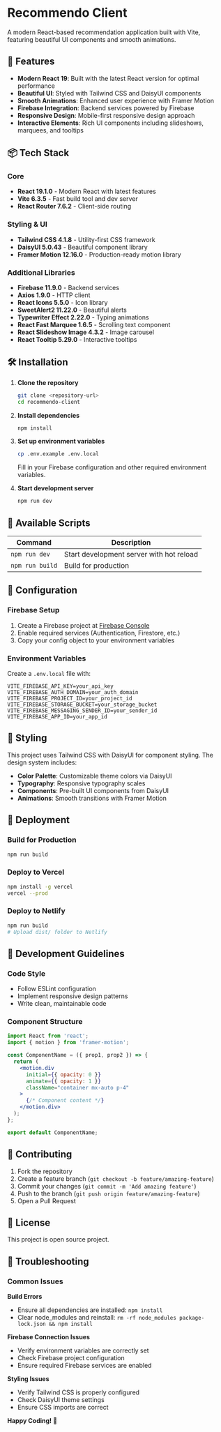 # Recommendo Client

A modern React-based recommendation application built with Vite, featuring beautiful UI components and smooth animations.

## 🚀 Features

- **Modern React 19**: Built with the latest React version for optimal performance
- **Beautiful UI**: Styled with Tailwind CSS and DaisyUI components
- **Smooth Animations**: Enhanced user experience with Framer Motion
- **Firebase Integration**: Backend services powered by Firebase
- **Responsive Design**: Mobile-first responsive design approach
- **Interactive Elements**: Rich UI components including slideshows, marquees, and tooltips

## 📦 Tech Stack

### Core
- **React 19.1.0** - Modern React with latest features
- **Vite 6.3.5** - Fast build tool and dev server
- **React Router 7.6.2** - Client-side routing

### Styling & UI
- **Tailwind CSS 4.1.8** - Utility-first CSS framework
- **DaisyUI 5.0.43** - Beautiful component library
- **Framer Motion 12.16.0** - Production-ready motion library

### Additional Libraries
- **Firebase 11.9.0** - Backend services
- **Axios 1.9.0** - HTTP client
- **React Icons 5.5.0** - Icon library
- **SweetAlert2 11.22.0** - Beautiful alerts
- **Typewriter Effect 2.22.0** - Typing animations
- **React Fast Marquee 1.6.5** - Scrolling text component
- **React Slideshow Image 4.3.2** - Image carousel
- **React Tooltip 5.29.0** - Interactive tooltips

## 🛠️ Installation

1. **Clone the repository**
   ```bash
   git clone <repository-url>
   cd recommendo-client
   ```

2. **Install dependencies**
   ```bash
   npm install
   ```

3. **Set up environment variables**
   ```bash
   cp .env.example .env.local
   ```
   Fill in your Firebase configuration and other required environment variables.

4. **Start development server**
   ```bash
   npm run dev
   ```

## 📜 Available Scripts

| Command | Description |
|---------|-------------|
| `npm run dev` | Start development server with hot reload |
| `npm run build` | Build for production |

## 🔧 Configuration

### Firebase Setup
1. Create a Firebase project at [Firebase Console](https://console.firebase.google.com/)
2. Enable required services (Authentication, Firestore, etc.)
3. Copy your config object to your environment variables

### Environment Variables
Create a `.env.local` file with:
```env
VITE_FIREBASE_API_KEY=your_api_key
VITE_FIREBASE_AUTH_DOMAIN=your_auth_domain
VITE_FIREBASE_PROJECT_ID=your_project_id
VITE_FIREBASE_STORAGE_BUCKET=your_storage_bucket
VITE_FIREBASE_MESSAGING_SENDER_ID=your_sender_id
VITE_FIREBASE_APP_ID=your_app_id
```

## 🎨 Styling

This project uses Tailwind CSS with DaisyUI for component styling. The design system includes:

- **Color Palette**: Customizable theme colors via DaisyUI
- **Typography**: Responsive typography scales
- **Components**: Pre-built UI components from DaisyUI
- **Animations**: Smooth transitions with Framer Motion

## 🚀 Deployment

### Build for Production
```bash
npm run build
```

### Deploy to Vercel
```bash
npm install -g vercel
vercel --prod
```

### Deploy to Netlify
```bash
npm run build
# Upload dist/ folder to Netlify
```

## 🧪 Development Guidelines

### Code Style
- Follow ESLint configuration
- Implement responsive design patterns
- Write clean, maintainable code

### Component Structure
```jsx
import React from 'react';
import { motion } from 'framer-motion';

const ComponentName = ({ prop1, prop2 }) => {
  return (
    <motion.div
      initial={{ opacity: 0 }}
      animate={{ opacity: 1 }}
      className="container mx-auto p-4"
    >
      {/* Component content */}
    </motion.div>
  );
};

export default ComponentName;
```

## 🤝 Contributing

1. Fork the repository
2. Create a feature branch (`git checkout -b feature/amazing-feature`)
3. Commit your changes (`git commit -m 'Add amazing feature'`)
4. Push to the branch (`git push origin feature/amazing-feature`)
5. Open a Pull Request

## 📄 License

This project is open source project.

## 🐛 Troubleshooting

### Common Issues

**Build Errors**
- Ensure all dependencies are installed: `npm install`
- Clear node_modules and reinstall: `rm -rf node_modules package-lock.json && npm install`

**Firebase Connection Issues**
- Verify environment variables are correctly set
- Check Firebase project configuration
- Ensure required Firebase services are enabled

**Styling Issues**
- Verify Tailwind CSS is properly configured
- Check DaisyUI theme settings
- Ensure CSS imports are correct

**Happy Coding! 🎉**